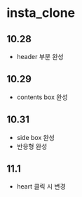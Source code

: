 # insta_clone

## 10.28
- header 부분 완성

## 10.29
- contents box 완성

## 10.31
- side box 완성
- 반응형 완성

## 11.1
- heart 클릭 시 변경
